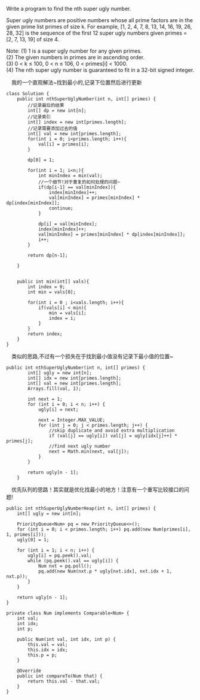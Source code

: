 Write a program to find the nth super ugly number.

Super ugly numbers are positive numbers whose all prime factors are in the given prime list primes of size k. For example, [1, 2, 4, 7, 8, 13, 14, 16, 19, 26, 28, 32] is the sequence of the first 12 super ugly numbers given primes = [2, 7, 13, 19] of size 4.

Note:
(1) 1 is a super ugly number for any given primes.\
(2) The given numbers in primes are in ascending order.\
(3) 0 < k ≤ 100, 0 < n ≤ 106, 0 < primes[i] < 1000.\
(4) The nth super ugly number is guaranteed to fit in a 32-bit signed integer.



&emsp;我的一个直观解法~找到最小的,记录下位置然后进行更新
```
class Solution {
    public int nthSuperUglyNumber(int n, int[] primes) {
        //记录最后的结果
        int[] dp = new int[n];
        //记录索引
        int[] index = new int[primes.length];
        //记录需要添加过去的值
        int[] val = new int[primes.length];
        for(int i = 0; i<primes.length; i++){
            val[i] = primes[i];
        }
        
        dp[0] = 1;
        
        for(int i = 1; i<n;){
            int minIndex = min(val);
            //一个细节!对于重复的如何处理的问题~
            if(dp[i-1] == val[minIndex]){
                index[minIndex]++;
                val[minIndex] = primes[minIndex] * dp[index[minIndex]];
                continue;
            }
            
            dp[i] = val[minIndex];
            index[minIndex]++;
            val[minIndex] = primes[minIndex] * dp[index[minIndex]];
            i++;
        }
        
        return dp[n-1];
        
    }
    
    
    public int min(int[] vals){
        int index = 0;
        int min = vals[0];
        
        for(int i = 0 ; i<vals.length; i++){
            if(vals[i] < min){
                min = vals[i];
                index = i;
            }
        }
        return index;
    }
}
```

&emsp;类似的思路,不过有一个损失在于找到最小值没有记录下最小值的位置~
```
public int nthSuperUglyNumber(int n, int[] primes) {
        int[] ugly = new int[n];
        int[] idx = new int[primes.length];
        int[] val = new int[primes.length];
        Arrays.fill(val, 1);

        int next = 1;
        for (int i = 0; i < n; i++) {
            ugly[i] = next;
            
            next = Integer.MAX_VALUE;
            for (int j = 0; j < primes.length; j++) {
                //skip duplicate and avoid extra multiplication
                if (val[j] == ugly[i]) val[j] = ugly[idx[j]++] * primes[j];
                //find next ugly number
                next = Math.min(next, val[j]);
            }
        }

        return ugly[n - 1];
    }
```


&emsp;优先队列的思路！其实就是优化找最小的地方！注意有一个重写比较接口的问题!
```
public int nthSuperUglyNumberHeap(int n, int[] primes) {
    int[] ugly = new int[n];

    PriorityQueue<Num> pq = new PriorityQueue<>();
    for (int i = 0; i < primes.length; i++) pq.add(new Num(primes[i], 1, primes[i]));
    ugly[0] = 1;

    for (int i = 1; i < n; i++) {
        ugly[i] = pq.peek().val;
        while (pq.peek().val == ugly[i]) {
            Num nxt = pq.poll();
            pq.add(new Num(nxt.p * ugly[nxt.idx], nxt.idx + 1, nxt.p));
        }
    }

    return ugly[n - 1];
}

private class Num implements Comparable<Num> {
    int val;
    int idx;
    int p;

    public Num(int val, int idx, int p) {
        this.val = val;
        this.idx = idx;
        this.p = p;
    }

    @Override
    public int compareTo(Num that) {
        return this.val - that.val;
    }
}

```